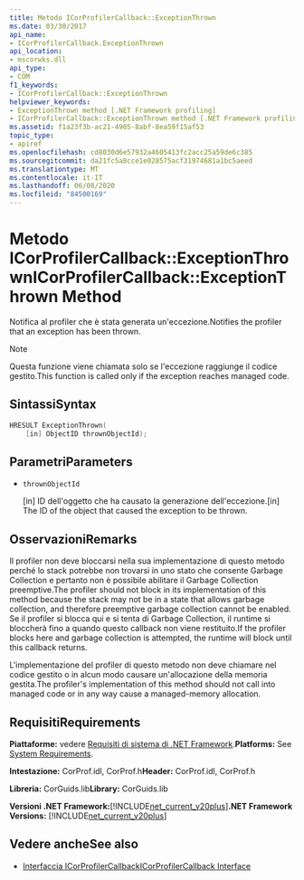 ```yaml
---
title: Metodo ICorProfilerCallback::ExceptionThrown
ms.date: 03/30/2017
api_name:
- ICorProfilerCallback.ExceptionThrown
api_location:
- mscorwks.dll
api_type:
- COM
f1_keywords:
- ICorProfilerCallback::ExceptionThrown
helpviewer_keywords:
- ExceptionThrown method [.NET Framework profiling]
- ICorProfilerCallback::ExceptionThrown method [.NET Framework profiling]
ms.assetid: f1a23f3b-ac21-4905-8abf-8ea59f15af53
topic_type:
- apiref
ms.openlocfilehash: cd8030d6e57932a4605413fc2acc25a59de6c385
ms.sourcegitcommit: da21fc5a8cce1e028575acf31974681a1bc5aeed
ms.translationtype: MT
ms.contentlocale: it-IT
ms.lasthandoff: 06/08/2020
ms.locfileid: "84500169"
---
```

# <a name="icorprofilercallbackexceptionthrown-method"></a><span data-ttu-id="3fe90-102">Metodo ICorProfilerCallback::ExceptionThrown</span><span class="sxs-lookup"><span data-stu-id="3fe90-102">ICorProfilerCallback::ExceptionThrown Method</span></span>
<span data-ttu-id="3fe90-103">Notifica al profiler che è stata generata un'eccezione.</span><span class="sxs-lookup"><span data-stu-id="3fe90-103">Notifies the profiler that an exception has been thrown.</span></span>  
  
> [!NOTE]
> <span data-ttu-id="3fe90-104">Questa funzione viene chiamata solo se l'eccezione raggiunge il codice gestito.</span><span class="sxs-lookup"><span data-stu-id="3fe90-104">This function is called only if the exception reaches managed code.</span></span>  
  
## <a name="syntax"></a><span data-ttu-id="3fe90-105">Sintassi</span><span class="sxs-lookup"><span data-stu-id="3fe90-105">Syntax</span></span>  
  
```cpp  
HRESULT ExceptionThrown(  
    [in] ObjectID thrownObjectId);  
```  
  
## <a name="parameters"></a><span data-ttu-id="3fe90-106">Parametri</span><span class="sxs-lookup"><span data-stu-id="3fe90-106">Parameters</span></span>

- `thrownObjectId`

  <span data-ttu-id="3fe90-107">\[in] ID dell'oggetto che ha causato la generazione dell'eccezione.</span><span class="sxs-lookup"><span data-stu-id="3fe90-107">\[in] The ID of the object that caused the exception to be thrown.</span></span>
  
## <a name="remarks"></a><span data-ttu-id="3fe90-108">Osservazioni</span><span class="sxs-lookup"><span data-stu-id="3fe90-108">Remarks</span></span>  
 <span data-ttu-id="3fe90-109">Il profiler non deve bloccarsi nella sua implementazione di questo metodo perché lo stack potrebbe non trovarsi in uno stato che consente Garbage Collection e pertanto non è possibile abilitare il Garbage Collection preemptive.</span><span class="sxs-lookup"><span data-stu-id="3fe90-109">The profiler should not block in its implementation of this method because the stack may not be in a state that allows garbage collection, and therefore preemptive garbage collection cannot be enabled.</span></span> <span data-ttu-id="3fe90-110">Se il profiler si blocca qui e si tenta di Garbage Collection, il runtime si bloccherà fino a quando questo callback non viene restituito.</span><span class="sxs-lookup"><span data-stu-id="3fe90-110">If the profiler blocks here and garbage collection is attempted, the runtime will block until this callback returns.</span></span>  
  
 <span data-ttu-id="3fe90-111">L'implementazione del profiler di questo metodo non deve chiamare nel codice gestito o in alcun modo causare un'allocazione della memoria gestita.</span><span class="sxs-lookup"><span data-stu-id="3fe90-111">The profiler's implementation of this method should not call into managed code or in any way cause a managed-memory allocation.</span></span>  
  
## <a name="requirements"></a><span data-ttu-id="3fe90-112">Requisiti</span><span class="sxs-lookup"><span data-stu-id="3fe90-112">Requirements</span></span>  
 <span data-ttu-id="3fe90-113">**Piattaforme:** vedere [Requisiti di sistema di .NET Framework](../../get-started/system-requirements.md).</span><span class="sxs-lookup"><span data-stu-id="3fe90-113">**Platforms:** See [System Requirements](../../get-started/system-requirements.md).</span></span>  
  
 <span data-ttu-id="3fe90-114">**Intestazione:** CorProf.idl, CorProf.h</span><span class="sxs-lookup"><span data-stu-id="3fe90-114">**Header:** CorProf.idl, CorProf.h</span></span>  
  
 <span data-ttu-id="3fe90-115">**Libreria:** CorGuids.lib</span><span class="sxs-lookup"><span data-stu-id="3fe90-115">**Library:** CorGuids.lib</span></span>  
  
 <span data-ttu-id="3fe90-116">**Versioni .NET Framework:**[!INCLUDE[net_current_v20plus](../../../../includes/net-current-v20plus-md.md)]</span><span class="sxs-lookup"><span data-stu-id="3fe90-116">**.NET Framework Versions:** [!INCLUDE[net_current_v20plus](../../../../includes/net-current-v20plus-md.md)]</span></span>  
  
## <a name="see-also"></a><span data-ttu-id="3fe90-117">Vedere anche</span><span class="sxs-lookup"><span data-stu-id="3fe90-117">See also</span></span>

- [<span data-ttu-id="3fe90-118">Interfaccia ICorProfilerCallback</span><span class="sxs-lookup"><span data-stu-id="3fe90-118">ICorProfilerCallback Interface</span></span>](icorprofilercallback-interface.md)
